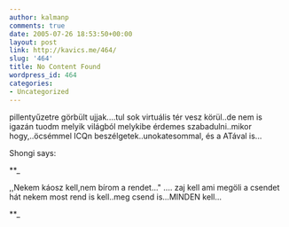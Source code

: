 ```yaml
---
author: kalmanp
comments: true
date: 2005-07-26 18:53:50+00:00
layout: post
link: http://kavics.me/464/
slug: '464'
title: No Content Found
wordpress_id: 464
categories:
- Uncategorized
---
```


pillentyűzetre görbült ujjak....tul sok virtuális tér vesz körül..de nem is igazán tuodm melyik világból melykibe érdemes szabadulni..mikor hogy,..öcsémmel ICQn beszélgetek..unokatesommal, és a ATával is...  



Shongi says:

**_


,,Nekem káosz kell,nem bírom a rendet..." .... zaj kell ami megöli a csendet  
hát nekem most rend is kell..meg csend is...MINDEN kell...

**_
